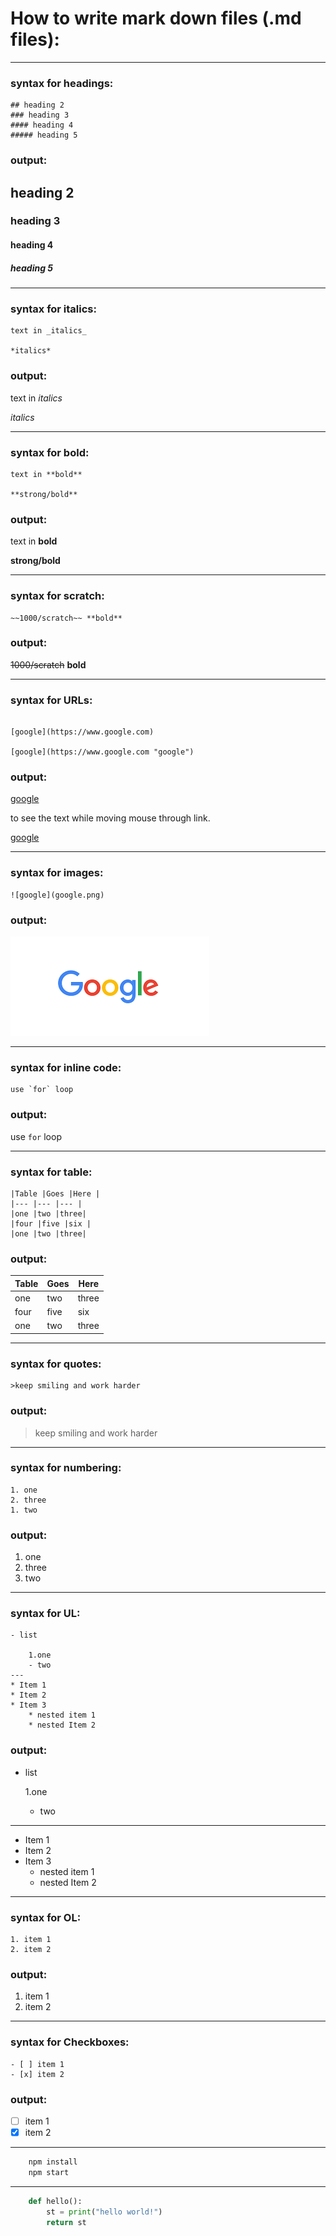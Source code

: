 # How to write mark down files (.md files):



---
<!-- for headings -->
### syntax for headings:

```
## heading 2
### heading 3
#### heading 4
##### heading 5
```
### output:

## heading 2
### heading 3
#### heading 4
##### heading 5

***
<!--for italics-->
### syntax for italics:
```
text in _italics_

*italics*
```

### output:
text in _italics_

*italics*

---
<!--for strong-->
### syntax for bold:
```
text in **bold**

**strong/bold**
```
### output:
text in **bold**

**strong/bold**

---
<!--to scratch the text-->

### syntax for scratch:
```
~~1000/scratch~~ **bold**
```
### output:
~~1000/scratch~~ **bold**

---
<!--links-->
### syntax for URLs:
```

[google](https://www.google.com)

[google](https://www.google.com "google")

```
### output:
[google](https://www.google.com)

to see the text while moving mouse through link.

[google](https://www.google.com "google")

---
<!--to provide images-->
### syntax for images:
```
![google](google.png)
```
### output:
![google](google.png)

---
<!--to provide code-->
### syntax for inline code:
```
use `for` loop
```
### output:
use `for` loop

---
<!--for creating table-->
### syntax for table:
```
|Table |Goes |Here |
|--- |--- |--- |
|one |two |three|
|four |five |six |
|one |two |three|
```
### output:
|Table |Goes |Here |
|--- |--- |--- |
|one |two |three|
|four |five |six |
|one |two |three|

---
<!--for quotes-->
### syntax for quotes:
```
>keep smiling and work harder
```
### output:
>keep smiling and work harder
---
<!--points with numbering-->
### syntax for numbering:
```
1. one
2. three
1. two
```
### output:
1. one
2. three
1. two
---
<!--points with UL-->
### syntax for UL:
```
- list

	1.one
	- two
---
* Item 1
* Item 2
* Item 3
	* nested item 1
	* nested Item 2
```
### output:
- list

	1.one
	- two
---
* Item 1
* Item 2
* Item 3
	* nested item 1
	* nested Item 2
---	
<!--OL-->
### syntax for OL:
```
1. item 1
2. item 2
```
### output:
1. item 1
2. item 2
---
<!--check boxes-->
### syntax for Checkboxes:
```
- [ ] item 1
- [x] item 2
```
### output:
- [ ] item 1
- [x] item 2
---
<!--code stuff-->

```bash
	npm install
	npm start
```

---

```python
	def hello():
		st = print("hello world!")
		return st
```

